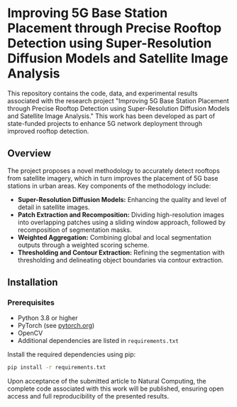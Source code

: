 # Improving 5G Base Station Placement through Precise Rooftop Detection using Super-Resolution Diffusion Models and Satellite Image Analysis

This repository contains the code, data, and experimental results associated with the research project "Improving 5G Base Station Placement through Precise Rooftop Detection using Super-Resolution Diffusion Models and Satellite Image Analysis." This work has been developed as part of state-funded projects to enhance 5G network deployment through improved rooftop detection.

## Overview

The project proposes a novel methodology to accurately detect rooftops from satellite imagery, which in turn improves the placement of 5G base stations in urban areas. Key components of the methodology include:

- **Super-Resolution Diffusion Models:** Enhancing the quality and level of detail in satellite images.
- **Patch Extraction and Recomposition:** Dividing high-resolution images into overlapping patches using a sliding window approach, followed by recomposition of segmentation masks.
- **Weighted Aggregation:** Combining global and local segmentation outputs through a weighted scoring scheme.
- **Thresholding and Contour Extraction:** Refining the segmentation with thresholding and delineating object boundaries via contour extraction.

## Installation

### Prerequisites

- Python 3.8 or higher
- PyTorch (see [pytorch.org](https://pytorch.org/))
- OpenCV
- Additional dependencies are listed in `requirements.txt`

Install the required dependencies using pip:

```bash
pip install -r requirements.txt
```

Upon acceptance of the submitted article to Natural Computing, the complete code associated with this work will be published, ensuring open access and full reproducibility of the presented results.



